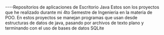 ----Repositorios de aplicaciones de Escritorio Java
Estos son los proyectos que he realizado durante mi 4to Semestre de Ingenieria en la materia de POO.
En estos proyectos se manejan programas que usan desde estructuras de datos de java, pasando por archivos de texto plano y terminando con el uso de bases de datos SQLite
